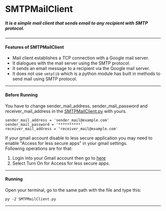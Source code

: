 # SMTPMailClient
##### It is a simple mail client that sends email to any recipient with SMTP protocol.
***
#### Features of SMTPMailClient
* Mail client establishes a TCP connection with a Google mail server.
* It dialogues with the mail server using the SMTP protocol.
* It sends an email message to a recipient via the Google mail server.
* It does not use `smtplib` which is a python module has built in methods to send mail using SMTP protocol.
***
#### Before Running
You have to change sender_mail_address, sender_mail_password and receiver_mail_address in the [SMTPMailClient.py](https://github.com/alihaydarkurban/Socket-Programming/blob/main/SMTPMailClient/SMTPMailClient.py) with yours.
```
sender_mail_address = 'sender_mail@example.com'
sender_mail_password = '**********'
receiver_mail_address = 'receiver_mail@example.com'
```
If your gmail account disable to less secure application you may need to enable "Access for less secure apps" in your gmail settings.<br/>
Following operations are for that:<br/>
1) Login into your Gmail account then go to [here](https://www.google.com/settings/security/lesssecureapps)
2) Select Turn On for Access for less secure apps.
***
#### Running
Open your terminal, go to the same path with the file and type this:
```
py -2 SMTPMailClient.py
```
***
